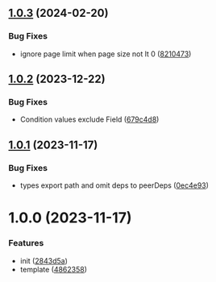 ## [1.0.3](https://github.com/x-wink/sql-builder/compare/v1.0.2...v1.0.3) (2024-02-20)

### Bug Fixes

-   ignore page limit when page size not lt 0 ([8210473](https://github.com/x-wink/sql-builder/commit/8210473f03738f6076c794abb77d38c9a84a1688))

## [1.0.2](https://github.com/x-wink/sql-builder/compare/v1.0.1...v1.0.2) (2023-12-22)

### Bug Fixes

-   Condition values exclude Field ([679c4d8](https://github.com/x-wink/sql-builder/commit/679c4d8be1afb6e2bac5fcb29dd3410b6c59e131))

## [1.0.1](https://github.com/x-wink/sql-builder/compare/v1.0.0...v1.0.1) (2023-11-17)

### Bug Fixes

-   types export path and omit deps to peerDeps ([0ec4e93](https://github.com/x-wink/sql-builder/commit/0ec4e93dfb02501dd781be3d6f0d11780baeaf6c))

# 1.0.0 (2023-11-17)

### Features

-   init ([2843d5a](https://github.com/x-wink/sql-builder/commit/2843d5a8db60f2278044c7823eafb7ed44125eb7))
-   template ([4862358](https://github.com/x-wink/sql-builder/commit/4862358c51de3df9278781101cdd4584825d9fba))
